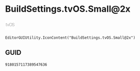 # BuildSettings.tvOS.Small@2x
![](/img/BuildSettings.tvOS.Small@2x.png)

``` CSharp
EditorGUIUtility.IconContent("BuildSettings.tvOS.Small@2x")
```
## GUID
```
9180157117389547636
```
